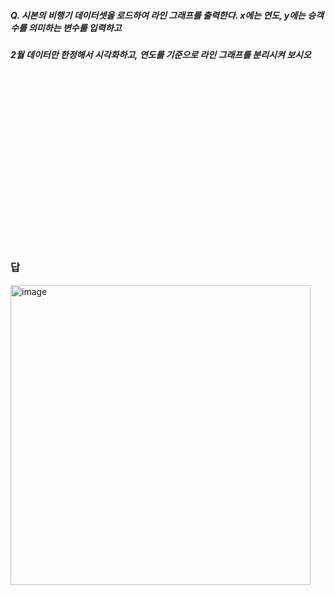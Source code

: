 #####  Q. 시본의 비행기 데이터셋을 로드하여 라인 그래프를 출력한다. x에는 연도, y에는 승객 수를 의미하는 변수를 입력하고
#####  2월 데이터만 한정해서 시각화하고, 연도를 기준으로 라인 그래프를 분리시켜 보시오

</br>
</br>
</br>
</br>
</br>
</br>
</br>
</br>
</br>
</br>
</br>
</br>
</br>
</br>
</br>
</br>

### 답
<img width="480" alt="image" src="https://github.com/sejongsmarcle/2023_Autumn_DataAnalysisStudy/assets/70877858/801cae5e-5062-4678-917b-95c7846e751f">
